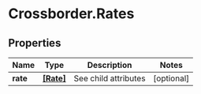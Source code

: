 # Crossborder.Rates

## Properties

Name | Type | Description | Notes
------------ | ------------- | ------------- | -------------
**rate** | [**[Rate]**](Rate.md) | See child attributes | [optional] 


